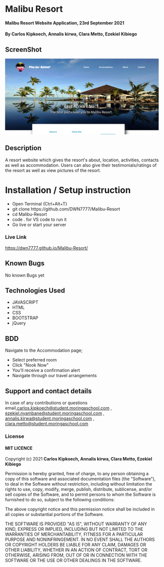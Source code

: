 # Malibu Resort
#### Malibu Resort Website Application, 23rd September 2021
#### **By Carlos Kipkoech, Annalis kirwa, Clara Metto, Ezekiel Kibiego**

## ScreenShot
<img src="assets/Screenshot.png">

## Description
A resort website which gives the resort's about, location, activities, contacts as well as accommodation. Users can also give their testimonials/ratings of the resort as well as view pictures of the resort.

# Installation / Setup instruction

<ul>
<li>Open Terminal {Ctrl+Alt+T}</li>
<li>git clone https://github.com/DWN7777/Malibu-Resort</li>
<li>cd Malibu-Resort</li>
<li>code . for VS code to run it</li>
<li>Go live or start your server</li>
</ul>

### Live Link

https://dwn7777.github.io/Malibu-Resort/

## Known Bugs

No known Bugs yet

## Technologies Used

<ul>
<li>JAVASCRIPT</li>
<li>HTML</li>
<li>CSS</li>
<li>BOOTSTRAP</li>
<li>jQuery</li>
</ul>

## BDD
Navigate to the Accommodation page;

<ul>
<li>Select preferred room</li>
<li> Click "Nook Now"</li>
<li>You'll receive a confirmation alert</li>
<li>Navigate through our travel arrangements</li>
</ul>

## Support and contact details
In case of any contributions or questions email,carlos.kipkoech@student.moringaschool.com , ezekiel.nyambane@student.moringaschool.com , annalis.kirwa@student.moringaschool.com ,
clara.metto@student.moringaschool.com

### License

 #### MIT LICENCE

Copyright (c) 2021 **Carlos Kipkoech, Annalis kirwa, Clara Metto, Ezekiel Kibiego**


Permission is hereby granted, free of charge, to any person obtaining a copy
of this software and associated documentation files (the "Software"), to deal
in the Software without restriction, including without limitation the rights
to use, copy, modify, merge, publish, distribute, sublicense, and/or sell
copies of the Software, and to permit persons to whom the Software is
furnished to do so, subject to the following conditions:

The above copyright notice and this permission notice shall be included in all
copies or substantial portions of the Software.

THE SOFTWARE IS PROVIDED "AS IS", WITHOUT WARRANTY OF ANY KIND, EXPRESS OR
IMPLIED, INCLUDING BUT NOT LIMITED TO THE WARRANTIES OF MERCHANTABILITY,
FITNESS FOR A PARTICULAR PURPOSE AND NONINFRINGEMENT. IN NO EVENT SHALL THE
AUTHORS OR COPYRIGHT HOLDERS BE LIABLE FOR ANY CLAIM, DAMAGES OR OTHER
LIABILITY, WHETHER IN AN ACTION OF CONTRACT, TORT OR OTHERWISE, ARISING FROM,
OUT OF OR IN CONNECTION WITH THE SOFTWARE OR THE USE OR OTHER DEALINGS IN THE
SOFTWARE.
  
